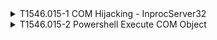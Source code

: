 <details>
<summary>T1546.015-1 COM Hijacking - InprocServer32
</summary>
<pre>$ NA </pre>
</details>
<details>
<summary>T1546.015-2 Powershell Execute COM Object
</summary>
<pre>$ NA </pre>
</details>
